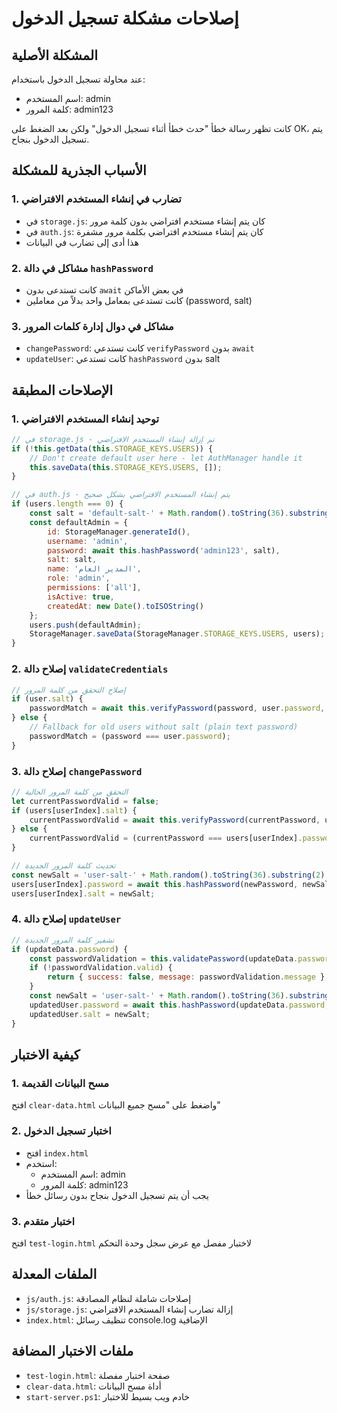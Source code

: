 # إصلاحات مشكلة تسجيل الدخول

## المشكلة الأصلية
عند محاولة تسجيل الدخول باستخدام:
- اسم المستخدم: admin
- كلمة المرور: admin123

كانت تظهر رسالة خطأ "حدث خطأ أثناء تسجيل الدخول" ولكن بعد الضغط على OK، يتم تسجيل الدخول بنجاح.

## الأسباب الجذرية للمشكلة

### 1. تضارب في إنشاء المستخدم الافتراضي
- في `storage.js`: كان يتم إنشاء مستخدم افتراضي بدون كلمة مرور
- في `auth.js`: كان يتم إنشاء مستخدم افتراضي بكلمة مرور مشفرة
- هذا أدى إلى تضارب في البيانات

### 2. مشاكل في دالة `hashPassword`
- كانت تستدعى بدون `await` في بعض الأماكن
- كانت تستدعى بمعامل واحد بدلاً من معاملين (password, salt)

### 3. مشاكل في دوال إدارة كلمات المرور
- `changePassword`: كانت تستدعي `verifyPassword` بدون `await`
- `updateUser`: كانت تستدعي `hashPassword` بدون salt

## الإصلاحات المطبقة

### 1. توحيد إنشاء المستخدم الافتراضي
```javascript
// في storage.js - تم إزالة إنشاء المستخدم الافتراضي
if (!this.getData(this.STORAGE_KEYS.USERS)) {
    // Don't create default user here - let AuthManager handle it
    this.saveData(this.STORAGE_KEYS.USERS, []);
}

// في auth.js - يتم إنشاء المستخدم الافتراضي بشكل صحيح
if (users.length === 0) {
    const salt = 'default-salt-' + Math.random().toString(36).substring(2);
    const defaultAdmin = {
        id: StorageManager.generateId(),
        username: 'admin',
        password: await this.hashPassword('admin123', salt),
        salt: salt,
        name: 'المدير العام',
        role: 'admin',
        permissions: ['all'],
        isActive: true,
        createdAt: new Date().toISOString()
    };
    users.push(defaultAdmin);
    StorageManager.saveData(StorageManager.STORAGE_KEYS.USERS, users);
}
```

### 2. إصلاح دالة `validateCredentials`
```javascript
// إصلاح التحقق من كلمة المرور
if (user.salt) {
    passwordMatch = await this.verifyPassword(password, user.password, user.salt);
} else {
    // Fallback for old users without salt (plain text password)
    passwordMatch = (password === user.password);
}
```

### 3. إصلاح دالة `changePassword`
```javascript
// التحقق من كلمة المرور الحالية
let currentPasswordValid = false;
if (users[userIndex].salt) {
    currentPasswordValid = await this.verifyPassword(currentPassword, users[userIndex].password, users[userIndex].salt);
} else {
    currentPasswordValid = (currentPassword === users[userIndex].password);
}

// تحديث كلمة المرور الجديدة
const newSalt = 'user-salt-' + Math.random().toString(36).substring(2);
users[userIndex].password = await this.hashPassword(newPassword, newSalt);
users[userIndex].salt = newSalt;
```

### 4. إصلاح دالة `updateUser`
```javascript
// تشفير كلمة المرور الجديدة
if (updateData.password) {
    const passwordValidation = this.validatePassword(updateData.password);
    if (!passwordValidation.valid) {
        return { success: false, message: passwordValidation.message };
    }
    const newSalt = 'user-salt-' + Math.random().toString(36).substring(2);
    updatedUser.password = await this.hashPassword(updateData.password, newSalt);
    updatedUser.salt = newSalt;
}
```

## كيفية الاختبار

### 1. مسح البيانات القديمة
افتح `clear-data.html` واضغط على "مسح جميع البيانات"

### 2. اختبار تسجيل الدخول
- افتح `index.html`
- استخدم:
  - اسم المستخدم: admin
  - كلمة المرور: admin123
- يجب أن يتم تسجيل الدخول بنجاح بدون رسائل خطأ

### 3. اختبار متقدم
افتح `test-login.html` لاختبار مفصل مع عرض سجل وحدة التحكم

## الملفات المعدلة
- `js/auth.js`: إصلاحات شاملة لنظام المصادقة
- `js/storage.js`: إزالة تضارب إنشاء المستخدم الافتراضي
- `index.html`: تنظيف رسائل console.log الإضافية

## ملفات الاختبار المضافة
- `test-login.html`: صفحة اختبار مفصلة
- `clear-data.html`: أداة مسح البيانات
- `start-server.ps1`: خادم ويب بسيط للاختبار